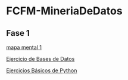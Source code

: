 # FCFM-MineriaDeDatos

## Fase 1

[mapa mental 1](https://github.com/OmarHernandezGzz/FCFM-MineriaDeDatos/blob/main/MapaMental.pdf)

[Ejercicio de Bases de Datos](https://github.com/AdrianaTrejo/Mineria-de-Datos/blob/main/Equipo_7-Ejerciciobasededatos.pdf)

[Ejercicios Básicos de Python](https://github.com/OmarHernandezGzz/FCFM-MineriaDeDatos/blob/main/Ej_Python_1850325.ipynb)

